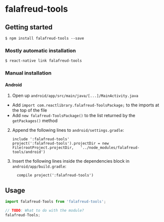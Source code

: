 
# falafreud-tools

## Getting started

`$ npm install falafreud-tools --save`

### Mostly automatic installation

`$ react-native link falafreud-tools`

### Manual installation


#### Android

1. Open up `android/app/src/main/java/[...]/MainActivity.java`
  - Add `import com.reactlibrary.falafreud-ToolsPackage;` to the imports at the top of the file
  - Add `new falafreud-ToolsPackage()` to the list returned by the `getPackages()` method
2. Append the following lines to `android/settings.gradle`:
  	```
  	include ':falafreud-tools'
  	project(':falafreud-tools').projectDir = new File(rootProject.projectDir, 	'../node_modules/falafreud-tools/android')
  	```
3. Insert the following lines inside the dependencies block in `android/app/build.gradle`:
  	```
      compile project(':falafreud-tools')
  	```


## Usage
```javascript
import falafreud-Tools from 'falafreud-tools';

// TODO: What to do with the module?
falafreud-Tools;
```
  